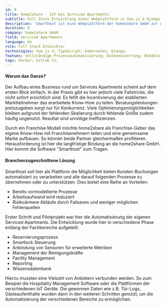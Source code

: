 ```yaml
---
id: 9
title: home2share - IoT bei Serviced Apartments
subtitle: Full Stack Entwicklung einer Webplattform in Vue.js & Django
description: 'Smarthost ist eine Webplattform der home2share GmbH zur Automatisierung des kompletten Prozesses von Buchung bis Check-Out und darüber hinaus.'
duration: 9
company: home2share GmbH
field: Serviced Apartments
language: de
role: Full Stack Entwickler
technologies: Vue.js 3; TypeScript; Kubernetes; Django; 
featues: Vollständige Prozessautomatisierung; Datenauswertung; Bündeln von Informationen; Handlungsempfehlungen
tags: Docker; Gitlab CI;
---
```


#### Warum das Ganze?
Der Aufbau eines Business rund um Services Apartments scheint auf dem ersten Blick einfach. In der Praxis gibt es hier jedoch viele Fallstricke, die nicht sofort ersichtlich sind. Es fehlt die Incentivierung der etablierten Marktteilnehmer das erarbeitete Know-How zu teilen. Beratungsleistungen preiszugeben sorgt nur für Konkurrenz. Viele Optimierungsmöglichkeiten bleiben aufgrund der fehlenden Skalierung durch fehlende Größe zudem häufig ungenutzt. Resultat sind unnötige Ineffizienzen.


Durch ein Franchise Modell möchte home2share als Franchise-Geber das eigene Know-How mit Franchisenehmern teilen und eine gemeinsame Marke aufbauen. So können beide Partner gleichermaßen profitieren. Herausforderung ist hier die langfristige Bindung an die home2share GmbH. Hier kommt die Software "Smarthost" zum Tragen.

#### Branchenzugeschnittene Lösung
Smarthost soll hier als Plattform die Möglichkeit bieten Kunden-Buchungen automatisiert zu verarbeiten und alle darauf folgenden Prozesse zu übernehmen oder zu unterstützen. Dies bietet eine Reihe an Vorteilen:
- Bereits vormodellierte Prozesse
- Arbeitsaufwand wird reduziert
- Risikoärmere Abläufe durch Failsaves und weniger möglichen Fehlerquellen

Erster Schritt und Pilotprojekt war hier die Automatisierung der eigenen Serviced Apartments. Die Entwicklung wurde hier in verschiedene Phase entlang der Fachbereiche aufgeteilt:
- Reservierungsprozess
- Smartlock Steuerung
- Anbindung von Sensoren für erweiterte Metriken
- Management der Reinigungskräfte
- Facility Management
- Reporting
- Wissensdatenbank

Hierzu mussten eine Vielzahl von Anbietern verbunden werden. So zum Beispiel die Hospitality Management Software oder die Plattformen der verschiedenen IoT Geräte. Die gewonnen Daten wie z.B. Tür-Logs, Gästeaufenthalte wurden dann in den weiteren Schritten genutzt, um die Automatisierung der verschiedenen Bereiche zu ermöglichen.
